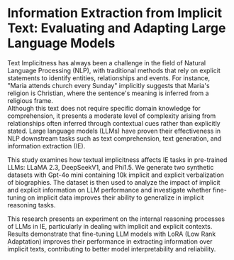 # Information Extraction from Implicit Text: Evaluating and Adapting Large Language Models
Text Implicitness has always been a challenge in the field of Natural Language Processing (NLP), with traditional methods that rely on explicit statements to identify entities, relationships and events. For instance, "Maria attends church every Sunday" implicitly suggests that Maria's religion is Christian, where the sentence's meaning is inferred from a religious frame.  
Although this text does not require specific domain knowledge for comprehension, it presents a moderate level of complexity arising from relationships often inferred through contextual cues rather than explicitly stated.
Large language models (LLMs) have proven their effectiveness in NLP downstream tasks such as text comprehension, text generation, and information extraction (IE). 

This study examines how textual implicitness affects IE tasks in pre-trained LLMs: LLaMA 2.3, DeepSeekV1, and Phi1.5. 
We generate two synthetic datasets with Gpt-4o mini containing 10k implicit and explicit verbalization of biographies. 
The dataset is then used to analyze the impact of implicit and explicit information on LLM performance and investigate whether fine-tuning on implicit data improves their ability to generalize in implicit reasoning tasks.  

This research presents an experiment on the internal reasoning processes of LLMs in IE, particularly in dealing with implicit and explicit contexts. Results demonstrate that fine-tuning LLM models with LoRA (Low Rank Adaptation) improves their performance in extracting information over implicit texts, contributing to better model interpretability and reliability.
